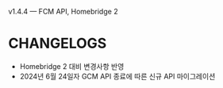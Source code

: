 v1.4.4 — FCM API, Homebridge 2
# CHANGELOGS

- Homebridge 2 대비 변경사항 반영
- 2024년 6월 24일자 GCM API 종료에 따른 신규 API 마이그레이션
